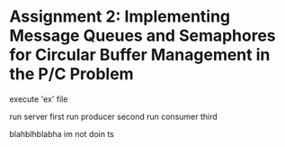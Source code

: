 # Assignment 2: Implementing Message Queues and Semaphores for Circular Buffer Management in the P/C Problem

execute 'ex' file

run server first
run producer second
run consumer third

blahblhblabha im not doin ts